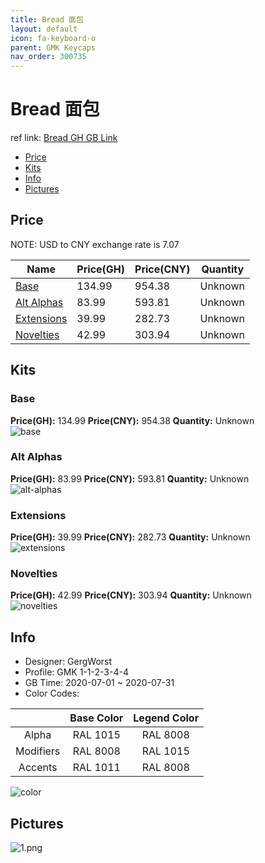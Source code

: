 ```yaml
---
title: Bread 面包
layout: default
icon: fa-keyboard-o
parent: GMK Keycaps
nav_order: 300735
---
```


# Bread 面包

ref link: [Bread GH GB Link](https://geekhack.org/index.php?topic=107200.0)  
* [Price](#price)  
* [Kits](#kits)  
* [Info](#info)  
* [Pictures](#pictures)  


## Price  

NOTE: USD to CNY exchange rate is 7.07

| Name          | Price(GH)    |  Price(CNY) | Quantity |
| ------------- | ------------ |  ---------- | -------- |
|[Base](#base)|134.99|954.38|Unknown|
|[Alt Alphas](#alt-alphas)|83.99|593.81|Unknown|
|[Extensions](#extensions)|39.99|282.73|Unknown|
|[Novelties](#novelties)|42.99|303.94|Unknown|


## Kits  
### Base  
**Price(GH):** 134.99    **Price(CNY):** 954.38    **Quantity:** Unknown  
<img src="{{ 'assets/images/gmk-keycaps/bread/kits_pics/base.png' | relative_url }}" alt="base" class="image featured">

### Alt Alphas  
**Price(GH):** 83.99    **Price(CNY):** 593.81    **Quantity:** Unknown  
<img src="{{ 'assets/images/gmk-keycaps/bread/kits_pics/alt-alphas.png' | relative_url }}" alt="alt-alphas" class="image featured">

### Extensions  
**Price(GH):** 39.99    **Price(CNY):** 282.73    **Quantity:** Unknown  
<img src="{{ 'assets/images/gmk-keycaps/bread/kits_pics/extensions.png' | relative_url }}" alt="extensions" class="image featured">

### Novelties  
**Price(GH):** 42.99    **Price(CNY):** 303.94    **Quantity:** Unknown  
<img src="{{ 'assets/images/gmk-keycaps/bread/kits_pics/novelties.png' | relative_url }}" alt="novelties" class="image featured">


## Info  
* Designer: GergWorst  
* Profile: GMK 1-1-2-3-4-4  
* GB Time: 2020-07-01 ~ 2020-07-31  
* Color Codes:  

| |Base Color     | Legend Color
| :-------------: | :-------------: | :------------:
|Alpha|RAL 1015|RAL 8008
|Modifiers|RAL 8008|RAL 1015
|Accents|RAL 1011|RAL 8008

<img src="{{ 'assets/images/gmk-keycaps/bread/color.png' | relative_url }}" alt="color" class="image featured">


## Pictures  
<img src="{{ 'assets/images/gmk-keycaps/bread/rendering_pics/1.png' | relative_url }}" alt="1.png" class="image featured">
